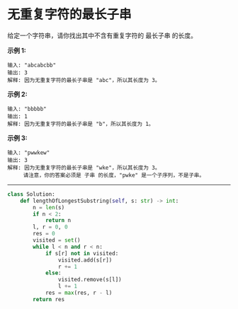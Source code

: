# 无重复字符的最长子串
给定一个字符串，请你找出其中不含有重复字符的 最长子串 的长度。

**示例 1:**
```
输入: "abcabcbb"
输出: 3 
解释: 因为无重复字符的最长子串是 "abc"，所以其长度为 3。
```
**示例 2:**
```
输入: "bbbbb"
输出: 1
解释: 因为无重复字符的最长子串是 "b"，所以其长度为 1。
```
**示例 3:**
```
输入: "pwwkew"
输出: 3
解释: 因为无重复字符的最长子串是 "wke"，所以其长度为 3。
     请注意，你的答案必须是 子串 的长度，"pwke" 是一个子序列，不是子串。
```
---------------
```python
class Solution:
    def lengthOfLongestSubstring(self, s: str) -> int:
        n = len(s)
        if n < 2:
            return n
        l, r = 0, 0
        res = 0
        visited = set()
        while l < n and r < n:
            if s[r] not in visited:
                visited.add(s[r])
                r += 1
            else:
                visited.remove(s[l])
                l += 1
            res = max(res, r - l)
        return res
```

